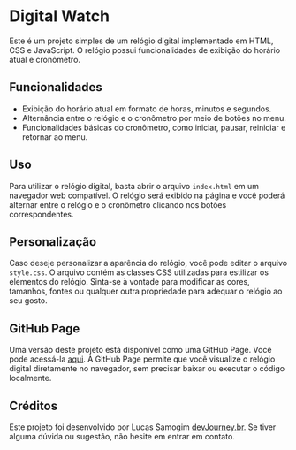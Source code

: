 # Digital Watch

Este é um projeto simples de um relógio digital implementado em HTML, CSS e JavaScript. O relógio possui funcionalidades de exibição do horário atual e cronômetro.

## Funcionalidades

- Exibição do horário atual em formato de horas, minutos e segundos.
- Alternância entre o relógio e o cronômetro por meio de botões no menu.
- Funcionalidades básicas do cronômetro, como iniciar, pausar, reiniciar e retornar ao menu.

## Uso

Para utilizar o relógio digital, basta abrir o arquivo `index.html` em um navegador web compatível. O relógio será exibido na página e você poderá alternar entre o relógio e o cronômetro clicando nos botões correspondentes.

## Personalização

Caso deseje personalizar a aparência do relógio, você pode editar o arquivo `style.css`. O arquivo contém as classes CSS utilizadas para estilizar os elementos do relógio. Sinta-se à vontade para modificar as cores, tamanhos, fontes ou qualquer outra propriedade para adequar o relógio ao seu gosto.

## GitHub Page

Uma versão deste projeto está disponível como uma GitHub Page. Você pode acessá-la [aqui](https://lucassamogim.github.io/digitalwatch/). A GitHub Page permite que você visualize o relógio digital diretamente no navegador, sem precisar baixar ou executar o código localmente.

## Créditos

Este projeto foi desenvolvido por Lucas Samogim [devJourney.br](http://instagram.com/devjourney.br). Se tiver alguma dúvida ou sugestão, não hesite em entrar em contato.
